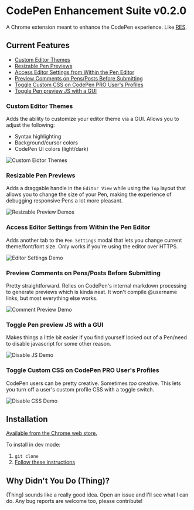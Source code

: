 # CodePen Enhancement Suite v0.2.0

A Chrome extension meant to enhance the CodePen experience. Like [RES](https://github.com/honestbleeps/Reddit-Enhancement-Suite).

## Current Features

* [Custom Editor Themes](#custom-editor-themes)
* [Resizable Pen Previews](#resizable-pen-previews)
* [Access Editor Settings from Within the Pen Editor](#access-editor-settings-from-within-the-pen-editor)
* [Preview Comments on Pens/Posts Before Submitting](#preview-comments-on-pensposts-before-submitting)
* [Toggle Custom CSS on CodePen PRO User's Profiles](#toggle-custom-css-on-codepen-pro-users-profiles)
* [Toggle Pen preview JS with a GUI](#toggle-pen-preview-js-with-a-gui)

### Custom Editor Themes

Adds the ability to customize your editor theme via a GUI. Allows you to adjust the following:

* Syntax highlighting
* Background/cursor colors
* CodePen UI colors (light/dark)

![Custom Eidtor Themes](https://s3-us-west-2.amazonaws.com/s.cdpn.io/186499/custom_editor_theme.png)

### Resizable Pen Previews

Adds a draggable handle in the `Editor View` while using the `Top` layout that allows you to change the size of your Pen, making the experience of debugging responsive Pens a lot more pleasant. 

![Resizable Preview Demos](https://s3-us-west-2.amazonaws.com/s.cdpn.io/186499/resize_previews.gif)

### Access Editor Settings from Within the Pen Editor

Adds another tab to the `Pen Settings` modal that lets you change current theme/font/font size. Only works if you're using the editor over HTTPS.

![Editor Settings Demo](https://s3-us-west-2.amazonaws.com/s.cdpn.io/186499/editor_settings.gif)

### Preview Comments on Pens/Posts Before Submitting

Pretty straightforward. Relies on CodePen's internal markdown processing to generate previews which is kinda neat. It won't compile @username links, but most everything else works.

![Comment Preview Demo](https://s3-us-west-2.amazonaws.com/s.cdpn.io/186499/comment_preview.gif)

### Toggle Pen preview JS with a GUI

Makes things a little bit easier if you find yourself locked out of a Pen/need to disable javascript for some other reason.

![Disable JS Demo](https://s3-us-west-2.amazonaws.com/s.cdpn.io/186499/disable_js_toggle.png)

### Toggle Custom CSS on CodePen PRO User's Profiles

CodePen users can be pretty creative. Sometimes _too_ creative. This lets you turn off a user's custom profile CSS with a toggle switch.

![Disable CSS Demo](https://s3-us-west-2.amazonaws.com/s.cdpn.io/186499/profile_css.gif)

## Installation

[Available from the Chrome web store.](https://chrome.google.com/webstore/detail/codepen-enhancement-suite/olmbnbpkgkagfnkdmaehjcpdkfkfokim)

To install in dev mode:

1. `git clone` 
2. [Follow these instructions](https://developer.chrome.com/extensions/getstarted#unpacked)


## Why Didn't You Do (Thing)?

(Thing) sounds like a really good idea. Open an issue and I'll see what I can do. Any bug reports are welcome too, please contribute!
